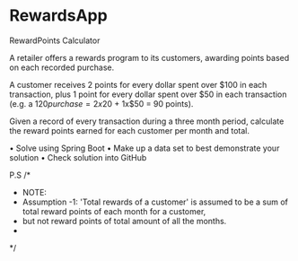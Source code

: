# RewardsApp
RewardPoints Calculator


A retailer offers a rewards program to its customers, awarding points based on each recorded purchase. 
 
A customer receives 2 points for every dollar spent over $100 in each transaction, plus 1 point for every dollar spent over $50 in each transaction 
(e.g. a $120 purchase = 2x$20 + 1x$50 = 90 points).
 
Given a record of every transaction during a three month period, calculate the reward points earned for each customer per month and total.
 
•	Solve using Spring Boot
•	Make up a data set to best demonstrate your solution
•	Check solution into GitHub


P.S  /*
 * NOTE:
 * Assumption -1: 'Total rewards of a customer' is assumed to be a sum of total reward points of each month for a customer,
 * but not reward points of total amount of all the months.
 *
 */